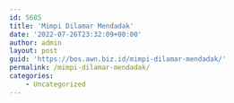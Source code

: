 ```yaml
---
id: 5685
title: 'Mimpi Dilamar Mendadak'
date: '2022-07-26T23:32:09+00:00'
author: admin
layout: post
guid: 'https://bos.awn.biz.id/mimpi-dilamar-mendadak/'
permalink: /mimpi-dilamar-mendadak/
categories:
    - Uncategorized
---
```


